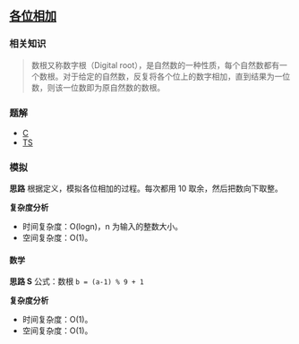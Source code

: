 ## [各位相加](https://leetcode-cn.com/problems/add-digits/)

### 相关知识
> 数根又称数字根（Digital root），是自然数的一种性质，每个自然数都有一个数根。对于给定的自然数，反复将各个位上的数字相加，直到结果为一位数，则该一位数即为原自然数的数根。

### 题解
+ [C](../../c/384/258.c)
+ [TS](../../ts/384/258.ts)

### 模拟
**思路**
根据定义，模拟各位相加的过程。每次都用 10 取余，然后把数向下取整。

**复杂度分析**
+ 时间复杂度：O(logn)，n 为输入的整数大小。
+ 空间复杂度：O(1)。

#### 数学
**思路 S**
公式：数根 `b = (a-1) % 9 + 1`

**复杂度分析**
+ 时间复杂度：O(1)。
+ 空间复杂度：O(1)。